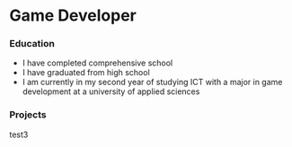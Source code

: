 # Game Developer

### Education
- I have completed comprehensive school
- I have graduated from high school
- I am currently in my second year of studying ICT with a major in game development at a university of applied sciences

### Projects
test3
